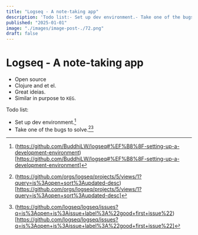 ```yaml
---
title: "Logseq - A note-taking app"
description: 'Todo list:- Set up dev environment.- Take one of the bugs to solve. - Open source- Clojure and et el.- Great ideias.- Similar in purpose to `KEG`.'
published: "2025-01-01"
image: "./images/image-post-./72.png"
draft: false
---
```


# Logseq - A note-taking app

- Open source
- Clojure and et el.
- Great ideias.
- Similar in purpose to `KEG`.

Todo list:
- Set up dev environment.[^1]
- Take one of the bugs to solve.[^2][^3]


[^1]: (https://github.com/BuddhiLW/logseq#%EF%B8%8F-setting-up-a-development-environment)[https://github.com/BuddhiLW/logseq#%EF%B8%8F-setting-up-a-development-environment]
[^2]: (https://github.com/orgs/logseq/projects/5/views/1?query=is%3Aopen+sort%3Aupdated-desc)[https://github.com/orgs/logseq/projects/5/views/1?query=is%3Aopen+sort%3Aupdated-desc]
[^3]: (https://github.com/logseq/logseq/issues?q=is%3Aopen+is%3Aissue+label%3A%22good+first+issue%22)[https://github.com/logseq/logseq/issues?q=is%3Aopen+is%3Aissue+label%3A%22good+first+issue%22]
